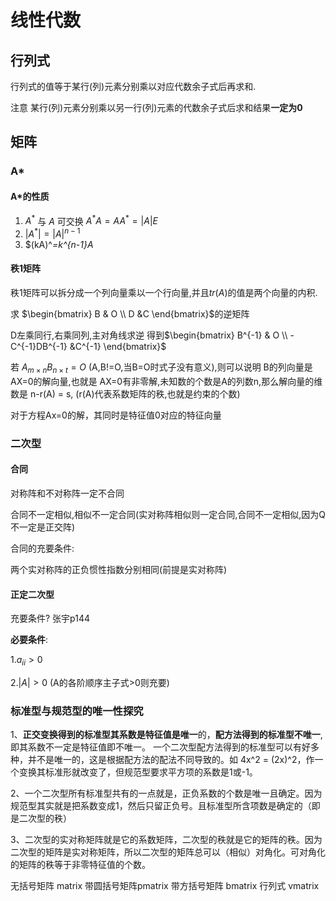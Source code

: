 # 线性代数

## 行列式

行列式的值等于某行(列)元素分别乘以对应代数余子式后再求和.

注意 某行(列)元素分别乘以另一行(列)元素的代数余子式后求和结果**一定为0**

## 矩阵

### A*

#### A*的性质

1. $A^*$ 与 $A$ 可交换 $A^*A=AA^*=|A|E$
2. $|A^*|=|A|^{n-1}$ 
3. $(kA)^*=k^{n-1}A*

#### 秩1矩阵

秩1矩阵可以拆分成一个列向量乘以一个行向量,并且$tr(A)$的值是两个向量的内积.

求 $\begin{bmatrix}
B & O \\
D &C 
\end{bmatrix}$的逆矩阵

D左乘同行,右乘同列,主对角线求逆
得到$\begin{bmatrix}
B^{-1} & O \\
-C^{-1}DB^{-1} &C^{-1}
\end{bmatrix}$

若 $A_{m\times n}B_{n\times t}=O$ (A,B!=O,当B=O时式子没有意义),则可以说明 B的列向量是 AX=0的解向量,也就是 AX=0有非零解,未知数的个数是A的列数n,那么解向量的维数是 n-r(A) = s, (r(A)代表系数矩阵的秩,也就是约束的个数)

对于方程Ax=0的解，其同时是特征值0对应的特征向量

### 二次型


#### 合同

对称阵和不对称阵一定不合同

合同不一定相似,相似不一定合同(实对称阵相似则一定合同,合同不一定相似,因为Q不一定是正交阵)

合同的充要条件:

两个实对称阵的正负惯性指数分别相同(前提是实对称阵)

#### 正定二次型

充要条件? 张宇p144

**必要条件**:

1.$a_{ii}>0$

2.$|A|>0$ (A的各阶顺序主子式>0则充要)

### 标准型与规范型的唯一性探究

1、**正交变换得到的标准型其系数是特征值是唯一**的，**配方法得到的标准型不唯一**,即其系数不一定是特征值即不唯一。
一个二次型配方法得到的标准型可以有好多种，并不是唯一的，这是根据配方法的配法不同导致的。如 4x^2 = (2x)^2，作一个变换其标准形就改变了，但规范型要求平方项的系数是1或-1。

2、一个二次型所有标准型共有的一点就是，正负系数的个数是唯一且确定。因为规范型其实就是把系数变成1，然后只留正负号。且标准型所含项数是确定的（即是二次型的秩）

3、二次型的实对称矩阵就是它的系数矩阵，二次型的秩就是它的矩阵的秩。因为二次型的矩阵是实对称矩阵，所以二次型的矩阵总可以（相似）对角化。可对角化的矩阵的秩等于非零特征值的个数。


无括号矩阵 matrix 带圆括号矩阵pmatrix 带方括号矩阵 bmatrix 行列式 vmatrix



